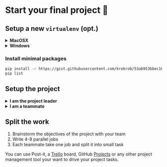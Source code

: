 # Start your final project :rocket:

## Setup a new `virtualenv` (opt.)

<details>
  <summary markdown='span'><strong>MacOSX</strong></summary>

```bash
pyenv virtualenv project_name
pyenv activate project_name
pip install --upgrade pip
```

</details>

<details>
  <summary markdown='span'><strong>Windows</strong></summary>

```bash
cd ~/.venvs
python -m venv project_name
source ~/.venvs/project_name/Scripts/activate
```

</details>

### Install minimal packages

```bash
pip install -r https://gist.githubusercontent.com/krokrob/53ab953bbec16c96b9938fcaebf2b199/raw/9035bbf12922840905ef1fbbabc459dc565b79a3/minimal_requirements.txt
pip list
```

## Setup the project

<details>
  <summary markdown='span'><strong>I am the project leader</strong></summary>
Let's create a new project:

```bash
cd ~/code/<user.github_nickname>
wagon-make-package project_name
cd project_name
```

Add `notebooks` and `raw_data` directories:

```bash
mkdir notebooks
touch notebooks/.keep
mkdir raw_data
echo '/raw_data/' >> .gitignore
```

Commit all changes:

```bash
git add .
git commit -m 'add notebooks and raw_data directories'
```

Then create a GitHub repository and push your project:

```bash
hub create
git push origin master
```

Finally, add your teammates as collaborators on GitHub.
</details>

<details>
  <summary markdown='span'><strong>I am a teammate</strong></summary>
Let's clone the project:

```bash
mkdir ~/code/<PROJECT_LEADER_GITHUB_NICKNAME> && cd "$_"
git clone git@github.com:<PROJECT_LEADER_GITHUB_NICKNAME>/<PROJECT_NAME>.git
cd project_name
```

Then add a `raw_data` directory:

```bash
mkdir raw_data
```

You're good to go.
</details>

## Split the work

1. Brainstorm the objectives of the project with your team
2. Write 4-8 parallel jobs
3. Each teammate take one job and split it into small task

You can use Post-it, a [Trello](https://trello.com/) board, GitHub [Projects](https://docs.github.com/en/github/managing-your-work-on-github/creating-a-project-board) or any other project management tool your want to drive your project tasks.

